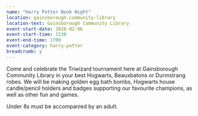 ```yaml
---
name: "Harry Potter Book Night"
location: gainsborough-community-library
location-text: Gainsborough Community Library
event-start-date: 2020-02-06
event-start-time: 1530
event-end-time: 1700
event-category: harry-potter
breadcrumb: y
---
```


Come and celebrate the Triwizard tournament here at Gainsborough Community Library in your best Hogwarts, Beauxbatons or Durmstrang robes. We will be making golden egg bath bombs, Hogwarts house candle/pencil holders and badges supporting our favourite champions, as well as other fun and games.

Under 8s must be accompanied by an adult.
